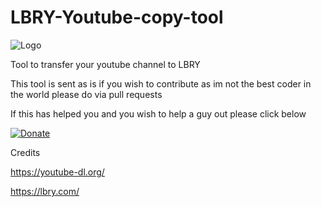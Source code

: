 # LBRY-Youtube-copy-tool

![Logo](https://i.imgur.com/12NwMye.png)

Tool to transfer your youtube channel to LBRY

This tool is sent as is if you wish to contribute as im not the best coder in the world please do via pull requests

If this has helped you and you wish to help a guy out please click below

[![Donate](https://img.shields.io/badge/Donate-PayPal-green.svg)](https://www.paypal.com/cgi-bin/webscr?cmd=_s-xclick&hosted_button_id=C56RW8FRLQ34Y&source=url)


Credits

https://youtube-dl.org/

https://lbry.com/

